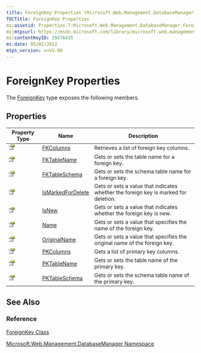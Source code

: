 ```yaml
---
title: ForeignKey Properties (Microsoft.Web.Management.DatabaseManager)
TOCTitle: ForeignKey Properties
ms:assetid: Properties.T:Microsoft.Web.Management.DatabaseManager.ForeignKey
ms:mtpsurl: https://msdn.microsoft.com/library/microsoft.web.management.databasemanager.foreignkey_properties(v=VS.90)
ms:contentKeyID: 20476435
ms.date: 05/02/2012
mtps_version: v=VS.90
---
```


# ForeignKey Properties

The [ForeignKey](foreignkey-class-microsoft-web-management-databasemanager.md) type exposes the following members.

## Properties

|Property Type|Name|Description|
|--- |--- |--- |
|![Public property](images/Dd565931.pubproperty(en-us,VS.90).gif "Public property")|[FKColumns](foreignkey-fkcolumns-property-microsoft-web-management-databasemanager.md)|Retrieves a list of foreign key columns.|
|![Public property](images/Dd565931.pubproperty(en-us,VS.90).gif "Public property")|[FKTableName](foreignkey-fktablename-property-microsoft-web-management-databasemanager.md)|Gets or sets the table name for a foreign key.|
|![Public property](images/Dd565931.pubproperty(en-us,VS.90).gif "Public property")|[FKTableSchema](foreignkey-fktableschema-property-microsoft-web-management-databasemanager.md)|Gets or sets the schema table name for a foreign key.|
|![Public property](images/Dd565931.pubproperty(en-us,VS.90).gif "Public property")|[IsMarkedForDelete](foreignkey-ismarkedfordelete-property-microsoft-web-management-databasemanager.md)|Gets or sets a value that indicates whether the foreign key is marked for deletion.|
|![Public property](images/Dd565931.pubproperty(en-us,VS.90).gif "Public property")|[IsNew](foreignkey-isnew-property-microsoft-web-management-databasemanager.md)|Gets or sets a value that indicates whether the foreign key is new.|
|![Public property](images/Dd565931.pubproperty(en-us,VS.90).gif "Public property")|[Name](foreignkey-name-property-microsoft-web-management-databasemanager.md)|Gets or sets a value that specifies the name of the foreign key.|
|![Public property](images/Dd565931.pubproperty(en-us,VS.90).gif "Public property")|[OriginalName](foreignkey-originalname-property-microsoft-web-management-databasemanager.md)|Gets or sets a value that specifies the original name of the foreign key.|
|![Public property](images/Dd565931.pubproperty(en-us,VS.90).gif "Public property")|[PKColumns](foreignkey-pkcolumns-property-microsoft-web-management-databasemanager.md)|Gets a list of primary key columns.|
|![Public property](images/Dd565931.pubproperty(en-us,VS.90).gif "Public property")|[PKTableName](foreignkey-pktablename-property-microsoft-web-management-databasemanager.md)|Gets or sets the table name of the primary key.|
|![Public property](images/Dd565931.pubproperty(en-us,VS.90).gif "Public property")|[PKTableSchema](foreignkey-pktableschema-property-microsoft-web-management-databasemanager.md)|Gets or sets the schema table name of the primary key.|

## See Also

### Reference

[ForeignKey Class](foreignkey-class-microsoft-web-management-databasemanager.md)

[Microsoft.Web.Management.DatabaseManager Namespace](microsoft-web-management-databasemanager-namespace.md)
